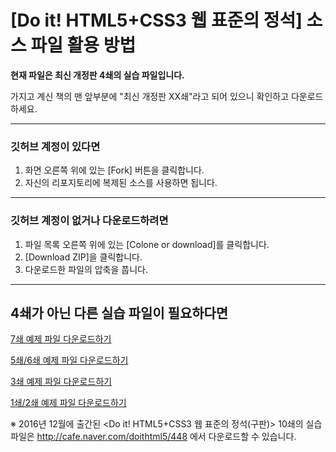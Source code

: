 # [Do it! HTML5+CSS3 웹 표준의 정석] 소스 파일 활용 방법

**현재 파일은 최신 개정판 4쇄의 실습 파일입니다.**

가지고 계신 책의 맨 앞부분에 "최신 개정판 XX쇄"라고 되어 있으니 확인하고 다운로드하세요.

-----------------------------------------------


### 깃허브 계정이 있다면
1. 화면 오른쪽 위에 있는 [Fork] 버튼을 클릭합니다.
2. 자신의 리포지토리에 복제된 소스를 사용하면 됩니다.

----------------------------------------------

### 깃허브 계정이 없거나 다운로드하려면
1. 파일 목록 오른쪽 위에 있는 [Colone or download]를 클릭합니다.
2. [Download ZIP]을 클릭합니다.
3. 다운로드한 파일의 압축을 풉니다.

----------------------------------------------

## 4쇄가 아닌 다른 실습 파일이 필요하다면 

[7쇄 예제 파일 다운로드하기](https://github.com/kyrieko/html-book-7)

[5쇄/6쇄 예제 파일 다운로드하기](https://github.com/kyrieko/html-book-5)

[3쇄 예제 파일 다운로드하기](https://github.com/kyrieko/html-book-3)

[1쇄/2쇄 예제 파일 다운로드하기](https://github.com/kyrieko/html-book-1)


※ 2016년 12월에 출간된 <Do it! HTML5+CSS3 웹 표준의 정석(구판)> 10쇄의 실습 파일은 http://cafe.naver.com/doithtml5/448
에서 다운로드할 수 있습니다.
